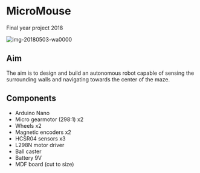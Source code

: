 # MicroMouse
Final year project 2018

![img-20180503-wa0000](https://user-images.githubusercontent.com/40844114/44939676-2cde0600-ad7f-11e8-8183-470ec6986b39.jpg)

## Aim 
The aim is to design and build an autonomous robot capable of sensing the surrounding walls and navigating towards the center of the maze. 

## Components 
- Arduino Nano
- Micro gearmotor (298:1)     x2 
- Wheels                      x2
- Magnetic encoders           x2 
- HCSR04 sensors              x3 
- L298N motor driver
- Ball caster
- Battery 9V
- MDF board (cut to size)

